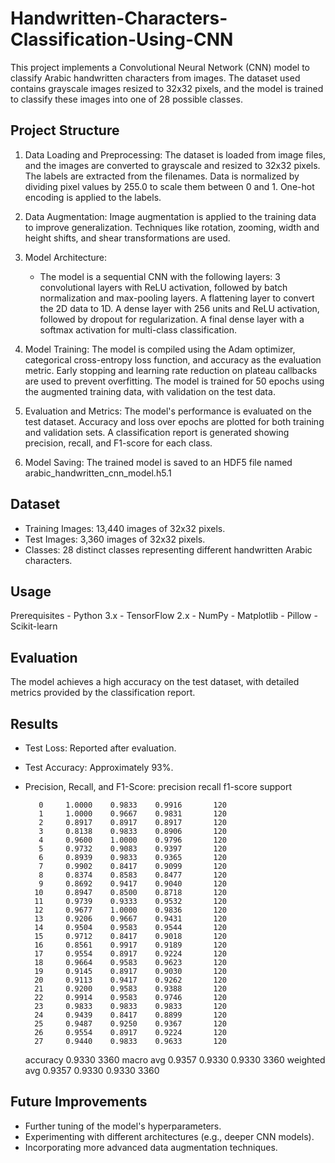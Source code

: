# Handwritten-Characters-Classification-Using-CNN
This project implements a Convolutional Neural Network (CNN) model to classify Arabic handwritten characters from images. The dataset used contains grayscale images resized to 32x32 pixels, and the model is trained to classify these images into one of 28 possible classes.
## Project Structure
1. Data Loading and Preprocessing:
    The dataset is loaded from image files, and the images are converted to grayscale and resized to 32x32 pixels.
    The labels are extracted from the filenames.
    Data is normalized by dividing pixel values by 255.0 to scale them between 0 and 1.
    One-hot encoding is applied to the labels.

2. Data Augmentation:
    Image augmentation is applied to the training data to improve generalization.
    Techniques like rotation, zooming, width and height shifts, and shear transformations are used.

3. Model Architecture:
    - The model is a sequential CNN with the following layers:
        3 convolutional layers with ReLU activation, followed by batch normalization and max-pooling layers.
        A flattening layer to convert the 2D data to 1D.
        A dense layer with 256 units and ReLU activation, followed by dropout for regularization.
        A final dense layer with a softmax activation for multi-class classification.

4. Model Training:
    The model is compiled using the Adam optimizer, categorical cross-entropy loss function, and accuracy as the evaluation metric.
    Early stopping and learning rate reduction on plateau callbacks are used to prevent overfitting.
    The model is trained for 50 epochs using the augmented training data, with validation on the test data.

5. Evaluation and Metrics:
    The model's performance is evaluated on the test dataset.
    Accuracy and loss over epochs are plotted for both training and validation sets.
    A classification report is generated showing precision, recall, and F1-score for each class.

6. Model Saving:
    The trained model is saved to an HDF5 file named arabic_handwritten_cnn_model.h5.1
## Dataset
- Training Images: 13,440 images of 32x32 pixels.
- Test Images: 3,360 images of 32x32 pixels.
- Classes: 28 distinct classes representing different handwritten Arabic characters.
## Usage
Prerequisites
    - Python 3.x
    - TensorFlow 2.x
    - NumPy
    - Matplotlib
    - Pillow
    - Scikit-learn

## Evaluation
The model achieves a high accuracy on the test dataset, with detailed metrics provided by the classification report.

## Results
  - Test Loss: Reported after evaluation.
  - Test Accuracy: Approximately 93%.
  - Precision, Recall, and F1-Score:  precision    recall  f1-score   support

           0     1.0000    0.9833    0.9916       120
           1     1.0000    0.9667    0.9831       120
           2     0.8917    0.8917    0.8917       120
           3     0.8138    0.9833    0.8906       120
           4     0.9600    1.0000    0.9796       120
           5     0.9732    0.9083    0.9397       120
           6     0.8939    0.9833    0.9365       120
           7     0.9902    0.8417    0.9099       120
           8     0.8374    0.8583    0.8477       120
           9     0.8692    0.9417    0.9040       120
          10     0.8947    0.8500    0.8718       120
          11     0.9739    0.9333    0.9532       120
          12     0.9677    1.0000    0.9836       120
          13     0.9206    0.9667    0.9431       120
          14     0.9504    0.9583    0.9544       120
          15     0.9712    0.8417    0.9018       120
          16     0.8561    0.9917    0.9189       120
          17     0.9554    0.8917    0.9224       120
          18     0.9664    0.9583    0.9623       120
          19     0.9145    0.8917    0.9030       120
          20     0.9113    0.9417    0.9262       120
          21     0.9200    0.9583    0.9388       120
          22     0.9914    0.9583    0.9746       120
          23     0.9833    0.9833    0.9833       120
          24     0.9439    0.8417    0.8899       120
          25     0.9487    0.9250    0.9367       120
          26     0.9554    0.8917    0.9224       120
          27     0.9440    0.9833    0.9633       120

    accuracy                         0.9330      3360
   macro avg     0.9357    0.9330    0.9330      3360
weighted avg     0.9357    0.9330    0.9330      3360

## Future Improvements
  - Further tuning of the model's hyperparameters.
  - Experimenting with different architectures (e.g., deeper CNN models).
  - Incorporating more advanced data augmentation techniques.

